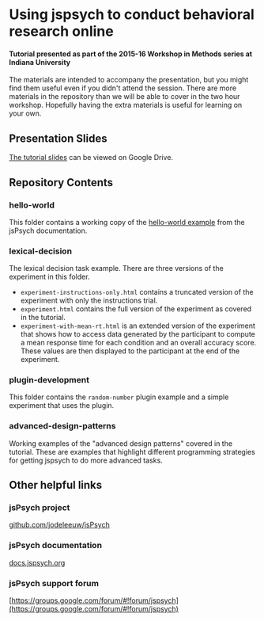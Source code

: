 # Using jspsych to conduct behavioral research online
#### Tutorial presented as part of the 2015-16 Workshop in Methods series at Indiana University

The materials are intended to accompany the presentation, but you might find them useful even if you didn't attend the session. There are more materials in the repository than we will be able to cover in the two hour workshop. Hopefully having the extra materials is useful for learning on your own.

## Presentation Slides

[The tutorial slides](https://docs.google.com/presentation/d/1v9ft1lBLbJjlnXx16OCPVRN5_e2-rIEPsSkGwIevbUM/) can be viewed on Google Drive.

## Repository Contents

### hello-world

This folder contains a working copy of the [hello-world example](http://docs.jspsych.org/tutorials/hello-world/) from the jsPsych documentation.

### lexical-decision

The lexical decision task example. There are three versions of the experiment in this folder.

* `experiment-instructions-only.html` contains a truncated version of the experiment with only the instructions trial.
* `experiment.html` contains the full version of the experiment as covered in the tutorial.
* `experiment-with-mean-rt.html` is an extended version of the experiment that shows how to access data generated by the participant to compute a mean response time for each condition and an overall accuracy score. These values are then displayed to the participant at the end of the experiment.

### plugin-development

This folder contains the `random-number` plugin example and a simple experiment that uses the plugin.

### advanced-design-patterns

Working examples of the "advanced design patterns" covered in the tutorial. These are examples that highlight different programming strategies for getting jspsych to do more advanced tasks.

## Other helpful links

### jsPsych project
[github.com/jodeleeuw/jsPsych](https://github.com/jodeleeuw/jsPsych)

### jsPsych documentation
[docs.jspsych.org](http://docs.jspsych.org)

### jsPsych support forum
[https://groups.google.com/forum/#!forum/jspsych](https://groups.google.com/forum/#!forum/jspsych)
